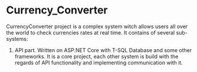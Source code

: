 # Currency_Converter

CurrencyConverter project is a complex system witch allows users all over the world to check currencies rates at real time.
It contains of several sub-systems:

1. API part. Written on ASP.NET Core with T-SQL Database and some other frameworks. It is a core project, each other system is build with the regards of API functionality and implementing communication with it.
